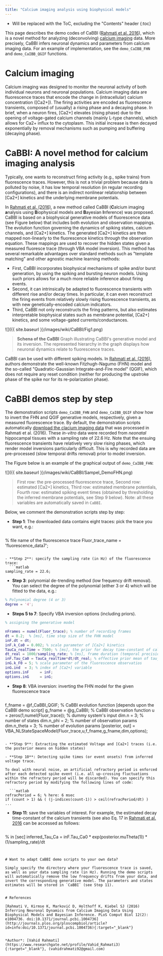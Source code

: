 ```yaml
---
title: "Calcium imaging analysis using biophysical models"
---
```

* Will be replaced with the ToC, excluding the "Contents" header
{:toc}


This page describes the demo codes of CaBBI ([Rahmati et al. 2016](http://journals.plos.org/ploscompbiol/article?id=10.1371/journal.pcbi.1004736)), which is a novel method for analyzing (deconvolving) [calcium imaging](https://en.wikipedia.org/wiki/Calcium_imaging) data. More precisely, CaBBI infers neuronal dynamics and parameters from calcium imaging data. For an example of implementation, see the `demo_CaIBB_FHN` and `demo_CaIBB_QGIF` functions.

# Calcium imaging
Calcium imaging was designed to monitor the neuronal activity of both individual neurons and neuronal populations. Calcium imaging data are fluorescence traces that encode the change in (intracellular) calcium concentration ([Ca2+]). The firing activities are encoded as fluorescence transients, composed of (usually) a rising phase and a decaying phase. In brief, when a neuron fires, [Ca2+] elevates (rising phase) due to the opening of voltage-gated calcium channels (mainly L-type channels), which allows for Ca2+ influx to the cytoplasm. This initial increase is then decayed exponentially by removal mechanisms such as pumping and buffering (decaying phase). 

# CaBBI: A novel method for calcium imaging analysis

Typically, one wants to reconstruct firing activity (e.g., spike trains) from fluorescence traces. However, this is not a trivial problem because data is polluted by noise, it has low temporal resolution (in regular recording configurations), and there is an indirect nonlinear relationship between [Ca2+] kinetics and the underlying membrane potentials.

In [Rahmati et al. (2016)](http://journals.plos.org/ploscompbiol/article?id=10.1371/journal.pcbi.1004736), a new method called CaBBI (**C**alcium imaging **a**nalysis using **B**iophysical models and **B**ayesian **I**nference) was proposed. CaBBI is based on a biophysical generative models of fluorescence data (see Figure below) that includes both evolution and observation mappings. The evolution function governing the dynamics of spiking states, calcium channels, and [Ca2+] kinetics. The generated [Ca2+] kinetics are then mapped non-linearly to the fluorescence kinetics through the observation equation. These mappings are used to recover the hidden states given a measured fluoresce trace (through VBA model inversion). This method has several remarkable advantages over standard methods such as "template matching" and other agnostic machine learning methods: 

- First, CaBBI incorporates biophysical mechanisms of spike and/or burst generation, by using the spiking and bursting neuron models. Using such priors allows for a much more reliable inference about firing events.
- Second, it can intrinsically be adapted to fluorescence transients with different rise and/or decay times. In particular, it can even reconstruct the firing events from relatively slowly rising fluorescence transients, as with new genetically-encoded calcium indicators.
- Third, CaBBI not only reconstructs the firing patterns, but also estimates interpretable biophysical states such as membrane potential, [Ca2+] kinetics, and some voltage-gated currents/conductances.


![]({{ site.baseurl }}/images/wiki/CaBBI/Fig1.png)

> **Schena of the CaBBI** Graph illustrating CaBBI's generative model and its inversion. The represented hierarchy in the graph displays how neuronal dynamics relate to fluorescence traces.

CaBBI can be used with different spiking models. In [Rahmati et al. (2016)](http://journals.plos.org/ploscompbiol/article?id=10.1371/journal.pcbi.1004736), authors demonstrate the well-known Fitzhugh-Nagumo (FHN) model and the so-called "Quadratic-Gaussian Integrate-and-Fire model" (QGIF), which does not require any reset condition (neither for producing the upstroke phase of the spike nor for its re-polarization phase).


# CaBBI demos step by step
The demonstration scripts `demo_CaIBB_FHN` and `demo_CaIBB_QGIF` show how to invert the FHN and QGIF generative models, respectively, given a measured fluorescence trace. By default, the demonstration scripts automatically [download the clacium imaging data](https://figshare.com/s/e524c1d214d411e5869c06ec4b8d1f61) that was processed in Rahmati et al. (2016). These *in-vitro* data were recorded from *neonatal* hippocampal tissues with a sampling rate of 22.6 Hz. Note that the ensuing fluorescence transients have relatively very slow rising phases, which render model inversions particularly difficult. This is why recorded data are pre-processed (slow temporal drifts removal) prior to model inversion.

The Figure below is an example of the graphical output of `demo_CaIBB_FHN`:

<!-- insert an image -->
![]({{ site.baseurl }}/images/wiki/CaBBI/Sampel_DemoFHN.png)

> First row: the  pre-processed fluorescence trace, Second row: estimated [Ca2+] kinetics, Third row: estimated membrane potentials, Fourth row: estimated spiking event times (obtained by thresholding the inferred membrane potentials, see Step 9 below). Note: all these variables are automatically saved in `CaBBI`.

Below, we comment the demonstration scripts step by step:

- **Step 1**: The downloaded data contains eight traces: pick the trace you want, e.g.:

  ```matlab
% file name of the fluorescence trace
Fluor_trace_name = 'fluorescence_data7';
```

- **Step 2**: specify the sampling rate (in Hz) of the fluorescence trace:
  ```matlab
sampling_rate = 22.6;  
```

- **Step 3**: polynomial de-trending method (low frequency drift removal). You can select the degree of the polynomial (either 3 or 4) which will be fitted to the data, e.g.:

```matlab
% Polynomial degree (4 or 3)
degree = '4';
```

- **Steps 5 to 7**: Specify VBA inversion options (including priors).

```matlab
% assigning the generative model

nFrames = numel(Fluor_trace); % number of recording frames
dt = 0.2;  % [ms], time step size of the FHN model
inF.dt = dt;
inF.k_Ca0 = 0.002; % scale parameter of [Ca2+] kinetics
TauCa_realTime = 7500; % [ms], the prior for decay time-constant of calcium transients in real time
dt_real = 1000/sampling_rate; % [ms], frame duration (temporal precision) of fluorescence data
inF.Tau_Ca0 = TauCa_realTime*dt/dt_real; % effective prior mean of tau_Ca in inversion; see Eqn. 17
inG.k_F0 = 5; % scale parameter of the fluorescence observatios 
inG.ind  = 3; % index of [Ca2+] variable
options.inF     = inF;
options.inG     = inG;
```

- **Step 8**: VBA inversion: inverting the FHN model for the given fluorescence trace

  ```matlab
f_fname = @f_CaBBI_QGIF; % CaBBI evolution function [depends upon the CaBBI demo script]
g_fname = @g_CaBBI;  % CaBBI observation function
u = zeros(1,numel(Fluor_trace)); % dummy system's input
dim.n = 3; % number of states
dim.n_phi = 2; % number of observation params
dim.n_theta = 3; % number of evolution params
[posterior, out] = VBA_NLStateSpaceModel(Fluor_trace,u,f_fname,g_fname,dim,options);
```

- **Step 9**: Extracting the estimated Voltage and [Ca2+] traces (i.e. the posterior means on hidden states)

- **Step 10**: Detecting spike times (or event onsets) from inferred voltage trace.

To deal with neural noise, an artificial refractory period is enforced after each detected spike event (i.e. all up-crossing fluctuations within the refractory period will be discarded). You can specify this refractory period by modifying the following lines of code:

  ```matlab
refracPeriod = 6; % here: 6 msec
if (count > 1) && ( (j-indices(count-1)) > ceil(refracPeriod/dt) )
...
```

- **Step 11**: save the variables of interest. For example, the estimated decay time-constant of the calcium transients (see also Eq. 17 in [Rahmati et al. 2016](http://journals.plos.org/ploscompbiol/article?id=10.1371/journal.pcbi.1004736) can be accessed as follows:

  ```matlab
% in [sec]
inferred_Tau_Ca = inF.Tau_Ca0 * exp(posterior.muTheta(1)) * (1/sampling_rate)/dt
```


# Want to adapt CaBBI demo scripts to your own data?

Simply specify the directory where your fluorescence trace is saved, as well as your data sampling rate (in Hz). Running the demo scripts will automatically remove the low frequency drifts from your data, and invert the corresponding generative model. The parameters and states estimates will be stored in `CaBBI` (see Step 11).


# References

[Rahmati V, Kirmse K, Marković D, Holthoff K, Kiebel SJ (2016) Inferring Neuronal Dynamics from Calcium Imaging Data Using Biophysical Models and Bayesian Inference. PLoS Comput Biol 12(2): e1004736. doi:10.1371/journal.pcbi.1004736](http://journals.plos.org/ploscompbiol/article?id=info:doi/10.1371/journal.pcbi.1004736){:target="_blank"}


*Author*: [Vahid Rahmati](https://www.researchgate.net/profile/Vahid_Rahmati3){:target="_blank"}, (vahidrahmati92@gmail.com)
